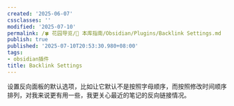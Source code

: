 ```yaml
---
created: '2025-06-07'
cssclasses: ''
modified: '2025-07-10'
permalink: /🍀 花园导览/🧰 本库指南/Obsidian/Plugins/Backlink Settings.md
publish: true
published: '2025-07-10T20:53:30.980+08:00'
tags:
- obsidian插件
title: Backlink Settings
---
```

设置反向面板的默认选项，比如让它默认不是按照字母顺序，而按照修改时间顺序排列，对我来说更有用一些，我更关心最近的笔记的反向链接情况。
